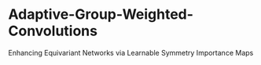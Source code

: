 # Adaptive-Group-Weighted-Convolutions
Enhancing Equivariant Networks via Learnable Symmetry Importance Maps
